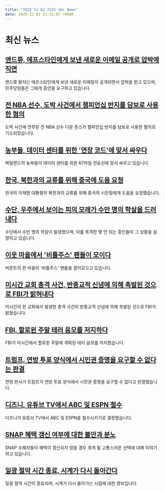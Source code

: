 ```yaml
---
title: "2025 11 01 2131 nbc News"
date: 2025-11-01 21:31:07 +0900
---
```


# 최신 뉴스

## [앤드류, 에프스타인에게 보낸 새로운 이메일 공개로 압박에 직면](https://www.nbcnews.com/world/united-kingdom/andrew-faces-pressure-new-emails-epstein-published-rcna241264)  
앤드류 왕자는 에프스타인에게 보낸 새로운 이메일이 공개되면서 압박을 받고 있으며, 민주당원들은 그에게 증언을 요구하고 있습니다.  

## [전 NBA 선수, 도박 사건에서 챔피언십 반지를 담보로 사용한 혐의](https://www.nbcnews.com/sports/nba/ex-nba-player-damon-jones-allegedly-used-championship-ring-collateral-rcna240974)  
도박 사건에 연루된 전 NBA 선수 다몬 존스가 챔피언십 반지를 담보로 사용한 혐의로 기소되었습니다.  

## [농부들, 데이터 센터를 위한 '연장 코드'에 맞서 싸우다](https://www.nbcnews.com/news/us-news/maryland-farmers-data-centers-extension-cord-power-lines-rcna233324)  
메릴랜드의 농부들이 데이터 센터를 위한 67마일 전송선에 맞서 싸우고 있습니다.  

## [한국, 북한과의 교류를 위해 중국에 도움 요청](https://www.nbcnews.com/world/asia/south-koreas-lee-asks-chinas-xi-help-engaging-north-korea-rcna241263)  
한국의 이재명 대통령이 북한과의 교류를 위해 중국의 시진핑에게 도움을 요청했습니다.  

## [수단, 우주에서 보이는 피의 모래가 수만 명의 학살을 드러내다](https://www.nbcnews.com/world/africa/sudan-africa-civil-war-rapid-support-forces-el-fasher-massacre-rcna240708)  
수단에서 수만 명의 학살이 발생했으며, 이를 목격한 몇 안 되는 증인들이 그 상황을 설명하고 있습니다.  

## [이웃 마을에서 '비틀주스' 팬들이 모이다](https://www.nbcnews.com/news/us-news/vermont-town-draws-beetlejuice-fans-iconic-horror-movie-site-rcna241054)  
버몬트의 한 마을이 '비틀주스' 팬들을 끌어모으고 있습니다.  

## [미시간 교회 총격 사건, 반종교적 신념에 의해 촉발된 것으로 FBI가 밝혀내다](https://www.nbcnews.com/news/us-news/michigan-church-shooting-fire-was-motivated-anti-religious-beliefs-rcna241220)  
미시간의 한 교회에서 발생한 총격 사건이 반종교적 신념에 의해 촉발된 것으로 FBI가 밝혔습니다.  

## [FBI, 할로윈 주말 테러 음모를 저지하다](https://www.nbcnews.com/news/us-news/fbi-foiled-potential-terrorist-attack-michigan-planned-halloween-weeke-rcna241081)  
FBI가 미시간에서 할로윈 주말에 계획된 테러 음모를 저지했습니다.  

## [트럼프, 연방 투표 양식에서 시민권 증명을 요구할 수 없다는 판결](https://www.nbcnews.com/politics/trump-administration/federal-judge-rules-trump-cannot-require-citizenship-proof-federal-vot-rcna241230)  
연방 판사가 트럼프가 연방 투표 양식에서 시민권 증명을 요구할 수 없다고 판결했습니다.  

## [디즈니, 유튜브 TV에서 ABC 및 ESPN 철수](https://www.nbcnews.com/business/media/disney-pulls-abc-espn-youtube-tv-rcna241142)  
디즈니가 유튜브 TV에서 ABC 및 ESPN을 철수시키기로 결정했습니다.  

## [SNAP 혜택 갱신 여부에 대한 불안과 분노](https://www.nbcnews.com/politics/economics/snap-benefits-renew-anger-desperation-government-shutdown-rcna240532)  
SNAP 수혜자들이 혜택이 갱신되지 않을 경우 겪게 될 고통스러운 선택에 대해 이야기하고 있습니다.  

## [일광 절약 시간 종료, 시계가 다시 돌아간다](https://www.nbcnews.com/news/us-news/daylight-saving-time-ends-what-to-know-clocks-fall-back-rcna240998)  
일광 절약 시간이 종료되며, 시계가 다시 돌아가는 시점에 대한 정보입니다.